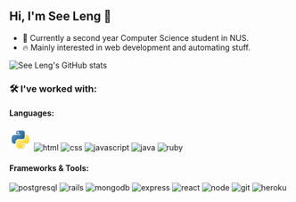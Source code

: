 ## Hi, I'm See Leng 👋 

* 🌱 Currently a second year Computer Science student in NUS.
* 🔥 Mainly interested in web development and automating stuff. 

![See Leng's GitHub stats](https://github-readme-stats-rouge-zeta.vercel.app/api?username=seelengxd&count_private=true&show_icons=true&theme=dark&hide_border=true)

### 🛠️ I've worked with:

#### Languages:
<span>
  <img src="https://raw.githubusercontent.com/devicons/devicon/master/icons/python/python-original.svg" height="40px" alt="python" title="python">
  <img src="https://cdn.jsdelivr.net/gh/devicons/devicon/icons/html5/html5-original.svg" height="40px" alt="html" title="html">
  <img src="https://cdn.jsdelivr.net/gh/devicons/devicon/icons/css3/css3-original.svg" height="40px" alt="css" title="css">    
  <img src="https://cdn.jsdelivr.net/gh/devicons/devicon/icons/javascript/javascript-original.svg" height="40px" alt="javascript" title="javascript"/>
  <img src="https://cdn.jsdelivr.net/gh/devicons/devicon/icons/java/java-original.svg" height="40px" alt="java" title="java">
  <img src="https://cdn.jsdelivr.net/gh/devicons/devicon/icons/ruby/ruby-original.svg" height="40px" alt="ruby" title="ruby">
</span>

#### Frameworks & Tools:
<span>
  <img src="https://cdn.jsdelivr.net/gh/devicons/devicon/icons/postgresql/postgresql-original.svg" height="40px" alt="postgresql" title="postgresql"/>
  <img src="https://cdn.jsdelivr.net/gh/devicons/devicon/icons/rails/rails-original-wordmark.svg" height="40px" alt="rails" title="rails"/>
  <img src="https://cdn.jsdelivr.net/gh/devicons/devicon/icons/mongodb/mongodb-original.svg" height="40px" alt="mongodb" title="mongodb"/>
  <img src="https://cdn.jsdelivr.net/gh/devicons/devicon/icons/express/express-original.svg" height="40px" alt="express" title="express">
  <img src="https://cdn.jsdelivr.net/gh/devicons/devicon/icons/react/react-original.svg" height="40px" alt="react" title="react"/>
  <img src="https://cdn.jsdelivr.net/gh/devicons/devicon/icons/nodejs/nodejs-original.svg" height="40px" alt="node" title="node"/>
  <img src="https://cdn.jsdelivr.net/gh/devicons/devicon/icons/git/git-original.svg" height="40px" alt="git" title="git"/>
  <img src="https://cdn.jsdelivr.net/gh/devicons/devicon/icons/heroku/heroku-original.svg" height="40px" alt="heroku" title="heroku"/>
</span>